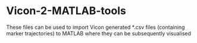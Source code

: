 # Vicon-2-MATLAB-tools

These files can be used to import Vicon generated *.csv files (containing marker trajectories) to MATLAB where they can be subsequently visualised
